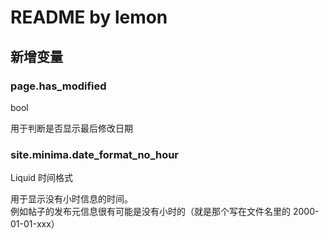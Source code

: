 # README by lemon

## 新增变量

### page.has_modified

bool

用于判断是否显示最后修改日期

### site.minima.date_format_no_hour

Liquid 时间格式

用于显示没有小时信息的时间。\
例如帖子的发布元信息很有可能是没有小时的（就是那个写在文件名里的 2000-01-01-xxx）
